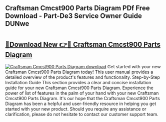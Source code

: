 ## Craftsman Cmcst900 Parts Diagram PDf Free Download - Part-De3 Service Owner Guide DUNwe

# <h2><a href="http://dfoj8tf.blite.top/?on=Craftsman+Cmcst900+Parts+Diagram">🔗Download New 👉🔴 Craftsman Cmcst900 Parts Diagram</a></h2>

[![Craftsman Cmcst900 Parts Diagram download](https://i.imgur.com/lujVjoI.png)](http://dfoj8tf.blite.top/?on=Craftsman+Cmcst900+Parts+Diagram)
Get started with your new Craftsman Cmcst900 Parts Diagram today! This user manual provides a detailed overview of the product's features and functionality. Step-by-Step Installation Guide This section provides a clear and concise installation guide for your new Craftsman Cmcst900 Parts Diagram. Experience the power of list of features in the palm of your hand with your new Craftsman Cmcst900 Parts Diagram. It's our hope that the Craftsman Cmcst900 Parts Diagram has been a helpful and user-friendly resource in helping you get started with your new product. Should you require any assistance or clarification, please do not hesitate to contact our customer support team.

